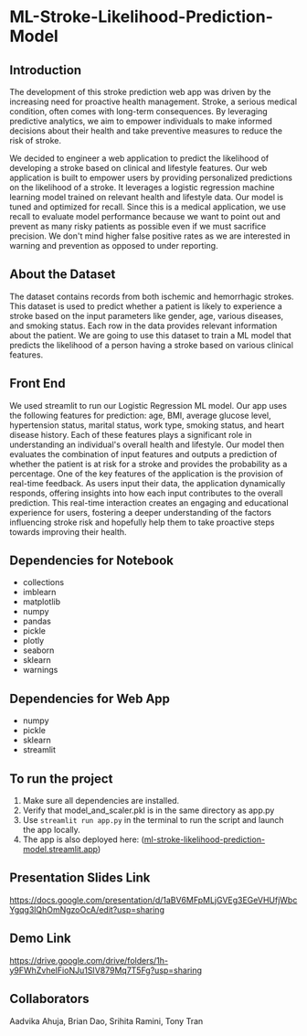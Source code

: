 # ML-Stroke-Likelihood-Prediction-Model

## Introduction
The development of this stroke prediction web app was driven by the increasing need for proactive health management. Stroke, a serious medical condition, often comes with long-term consequences. By leveraging predictive analytics, we aim to empower individuals to make informed decisions about their health and take preventive measures to reduce the risk of stroke.

We decided to engineer a web application to predict the likelihood of developing a stroke based on clinical and lifestyle features. Our web application is built to empower users by providing personalized predictions on the likelihood of a stroke. It leverages a logistic regression machine learning model trained on relevant health and lifestyle data. Our model is tuned and optimized for recall. Since this is a medical application, we use recall to evaluate model performance because we want to point out and prevent as many risky patients as possible even if we must sacrifice precision. We don't mind higher false positive rates as we are interested in warning and prevention as opposed to under reporting.

## About the Dataset
The dataset contains records from both ischemic and hemorrhagic strokes. This dataset is used to predict whether a patient is likely to experience a stroke based on the input parameters like gender, age, various diseases, and smoking status. Each row in the data provides relevant information about the patient. We are going to use this dataset to train a ML model that predicts the likelihood of a person having a stroke based on various clinical features.

## Front End
We used streamlit to run our Logistic Regression ML model. Our app uses the following features for prediction: age, BMI, average glucose level, hypertension status, marital status, work type, smoking status, and heart disease history. Each of these features plays a significant role in understanding an individual's overall health and lifestyle. Our model then evaluates the combination of input features and outputs a prediction of whether the patient is at risk for a stroke and provides the probability as a percentage. One of the key features of the application is the provision of real-time feedback. As users input their data, the application dynamically responds, offering insights into how each input contributes to the overall prediction. This real-time interaction creates an engaging and educational experience for users, fostering a deeper understanding of the factors influencing stroke risk and hopefully help them to take proactive steps towards improving their health.

## Dependencies for Notebook
* collections
* imblearn
* matplotlib
* numpy
* pandas
* pickle
* plotly
* seaborn
* sklearn
* warnings

## Dependencies for Web App
* numpy
* pickle
* sklearn
* streamlit

## To run the project
1) Make sure all dependencies are installed.
2) Verify that model_and_scaler.pkl is in the same directory as app.py
3) Use `streamlit run app.py` in the terminal to run the script and launch the app locally.
4) The app is also deployed here: ([ml-stroke-likelihood-prediction-model.streamlit.app](https://ml-stroke-likelihood-prediction-model.streamlit.app/))

## Presentation Slides Link
https://docs.google.com/presentation/d/1aBV6MFpMLjGVEg3EGeVHUfjWbcYgqg3lQhOmNgzoOcA/edit?usp=sharing

## Demo Link
https://drive.google.com/drive/folders/1h-y9FWhZvheIFioNJu1SIV879Mq7T5Fg?usp=sharing 

## Collaborators
Aadvika Ahuja, Brian Dao, Srihita Ramini, Tony Tran
